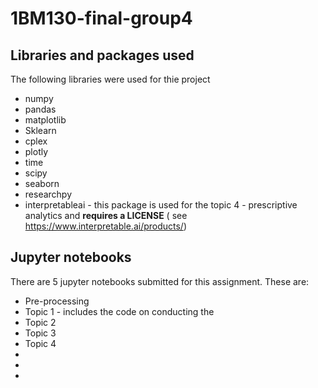 # 1BM130-final-group4

## Libraries and packages used

The following libraries were used for thie project
* numpy
* pandas
* matplotlib
* Sklearn
* cplex
* plotly
* time
* scipy
* seaborn
* researchpy
* interpretableai - this package is used for the topic 4 - prescriptive analytics and **requires a LICENSE** ( see https://www.interpretable.ai/products/)

## Jupyter notebooks

There are 5 jupyter notebooks submitted for this assignment. These are:
* Pre-processing 
* Topic 1 - includes the code on conducting the 
* Topic 2
* Topic 3
* Topic 4
*
*
*

